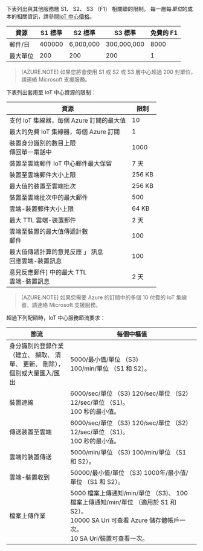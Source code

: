 下表列出與其他服務層 S1、 S2、 S3 （F1） 相關聯的限制。 每一層每*單位*的成本的相關資訊，請參閱[IoT 中心價格](https://azure.microsoft.com/pricing/details/iot-hub/)。

| 資源 | S1 標準 | S2 標準 | S3 標準 | 免費的 F1 |
| -------- | ----------- | ----------- | ----------- | ------- |
| 郵件/日 | 400000 | 6,000,000   | 300,000,000 | 8000   |
| 最大單位 | 200    | 200         | 200         | 1       |

> [AZURE.NOTE] 如果您將會使用 S1 或 S2 或 S3 層中心超過 200 封單位，請連絡 Microsoft 支援服務。

下表列出套用至 IoT 中心資源的限制︰

| 資源 | 限制 |
| -------- | ----- |
| 支付 IoT 集線器，每個 Azure 訂閱的最大值 | 10 |
| 最大的免費 IoT 集線器，每個 Azure 訂閱 | 1 |
| 裝置身分識別的數目上限<br/>  傳回單一電話中 | 1000 |
| 裝置至雲端郵件 IoT 中心郵件最大保留 | 7 天 |
| 裝置至雲端郵件大小上限 | 256 KB |
| 最大值的裝置至雲端批次 | 256 KB |
| 裝置至雲端批次中的最大郵件 | 500 |
| 雲端-裝置郵件大小上限 | 64 KB |
| 最大 TTL 雲端-裝置郵件 | 2 天 |
| 雲端至裝置的最大值傳遞計數 <br/> 郵件 | 100 |
| 最大值傳遞計算的意見反應 」 訊息 <br/> 回應雲端-裝置訊息 | 100 |
| 意見反應郵件] 中的最大 TTL <br/> 雲端-裝置訊息 | 2 天 |

> [AZURE.NOTE] 如果您需要 Azure 的訂閱中的多個 10 付費的 IoT 集線器，請連絡 Microsoft 支援服務。

超過下列配額時，IoT 中心服務節流要求︰

| 節流 | 每個中樞值 |
| -------- | ------------- |
| 身分識別的登錄作業 <br/> （建立、 擷取、 清單、 更新、 刪除）， <br/> 個別或大量匯入/匯出 | 5000/最小值/單位 （S3) <br/> 100/min/單位 （S1 和 S2）。 |
| 裝置連線 | 6000/sec/單位 （S3) 120/sec/單位 （S2) 12/sec/單位 （S1)。 <br/>100 秒的最小值。 |
| 傳送裝置至雲端 | 6000/sec/單位 （S3) 120/sec/單位 （S2) 12/sec/單位 （S1)。 <br/>100 秒的最小值。 |
| 雲端的裝置傳送 | 5000/min/單位 （S3) 100/min/單位 （S1 和 S2）。 |
| 雲端-裝置收到 | 50000/最小值/單位 （S3) 1000年/最小值/單位 （S1 和 S2）。 |
| 檔案上傳作業 | 5000 檔案上傳通知/min/單位 （S3)、 100 檔案上傳通知/min/單位 （適用於 S1 和 S2）。 <br/> 10000 SA Uri 可查看 Azure 儲存體帳戶一次。<br/> 10 SA Uri/裝置可查看一次。 |

